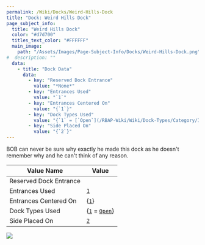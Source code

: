 ```yaml
---
permalink: /Wiki/Docks/Weird-Hills-Dock
title: "Dock: Weird Hills Dock"
page_subject_info:
  title: "Weird Hills Dock"
  color: "#d7d700"
  titles_text_color: "#FFFFFF"
  main_image:
    path: "/Assets/Images/Page-Subject-Info/Docks/Weird-Hills-Dock.png"
#  description: ""
  data:
    - title: "Dock Data"
      data:
        - key: "Reserved Dock Entrance"
          value: "*None*"
        - key: "Entrances Used"
          value: "`1`"
        - key: "Entrances Centered On"
          value: "{`1`}"
        - key: "Dock Types Used"
          value: "{`1` = [`Open`](/RBAP-Wiki/Wiki/Dock-Types/Category/In-Game#open)}"
        - key: "Side Placed On"
          value: "{`2`}"
---
```


BOB can never be sure why exactly he made this dock as he doesn't remember why and he can't think of any reason.

| Value Name             | Value |
|-|-|
| Reserved Dock Entrance |  |
| Entrances Used         | [`1`](/RBAP-Wiki/Wiki/Value-Types#number) |
| Entrances Centered On  | {[`1`](/RBAP-Wiki/Wiki/Value-Types#number)} |
| Dock Types Used        | {[`1`](/RBAP-Wiki/Wiki/Value-Types#number) = [`Open`](/RBAP-Wiki/Wiki/Dock-Types/Category/In-Game#open)} |
| Side Placed On         | [`2`](/RBAP-Wiki/Wiki/Value-Types#number) |

![](/RBAP-Wiki/Assets/Images/Docks/Weird%20Hills%20Dock.png)